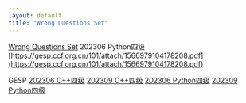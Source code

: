 ```yaml
---
layout: default
title: "Wrong Questions Set"
---
```

[Wrong Questions Set](/)
202306 Python四级
[https://gesp.ccf.org.cn/101/attach/1566979104178208.pdf](https://gesp.ccf.org.cn/101/attach/1566979104178208.pdf)

GESP
[202306 C++四级](/202306_cpp_4)
[202309 C++四级](/202309_cpp_4)
[202306 Python四级](/202306_python_4)
[202309 Python四级](/202309_python_4)
